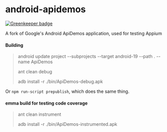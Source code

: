 android-apidemos
================

[![Greenkeeper badge](https://badges.greenkeeper.io/appium/android-apidemos.svg)](https://greenkeeper.io/)

A fork of Google's Android ApiDemos application, used for testing Appium

#### Building

> android update project --subprojects --target android-19 --path . --name ApiDemos
>
> ant clean debug
>
> adb install -r ./bin/ApiDemos-debug.apk

Or `npm run-script prepublish`, which does the same thing.

#### emma build for testing code coverage

> ant clean instrument
>
> adb install -r ./bin/ApiDemos-instrumented.apk
